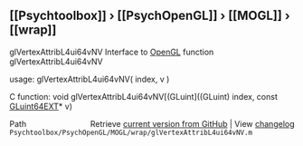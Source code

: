 ## [[Psychtoolbox]] &#8250; [[PsychOpenGL]] &#8250; [[MOGL]] &#8250; [[wrap]]

glVertexAttribL4ui64vNV  Interface to [OpenGL](OpenGL) function glVertexAttribL4ui64vNV  
  
usage:  glVertexAttribL4ui64vNV( index, v )  
  
C function:  void glVertexAttribL4ui64vNV[(GLuint]((GLuint) index, const [GLuint64EXT](GLuint64EXT)\* v)  




<div class="code_header" style="text-align:right;">
  <span style="float:left;">Path&nbsp;&nbsp;</span> <span class="counter">Retrieve <a href=
  "https://raw.github.com/Psychtoolbox-3/Psychtoolbox-3/beta/Psychtoolbox/PsychOpenGL/MOGL/wrap/glVertexAttribL4ui64vNV.m">current version from GitHub</a> | View <a href=
  "https://github.com/Psychtoolbox-3/Psychtoolbox-3/commits/beta/Psychtoolbox/PsychOpenGL/MOGL/wrap/glVertexAttribL4ui64vNV.m">changelog</a></span>
</div>
<div class="code">
  <code>Psychtoolbox/PsychOpenGL/MOGL/wrap/glVertexAttribL4ui64vNV.m</code>
</div>

